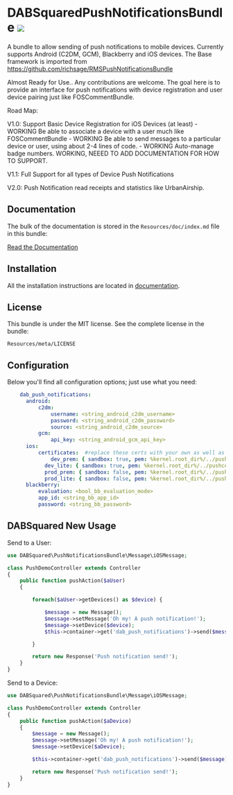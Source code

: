 # DABSquaredPushNotificationsBundle ![](https://secure.travis-ci.org/bassrock499/DABSquaredPushNotificationsBundle.png)

A bundle to allow sending of push notifications to mobile devices.  Currently supports Android (C2DM, GCM), Blackberry and iOS devices. The Base framework is imported from https://github.com/richsage/RMSPushNotificationsBundle

Almost Ready for Use.. Any contributions are welcome. The goal here is to provide an interface for push notifications with device registration and user device pairing just like FOSCommentBundle.


Road Map:

V1.0:
  Support Basic Device Registration for iOS Devices (at least)   - WORKING
  Be able to associate a device with a user much like FOSCommentBundle   - WORKING
  Be able to send messages to a particular device or user, using about 2-4 lines of code.  - WORKING
  Auto-manage badge numbers.   WORKING, NEEED TO ADD DOCUMENTATION FOR HOW TO SUPPORT.

V1.1:
  Full Support for all types of Device Push Notifications

V2.0:
  Push Notification read receipts and statistics like UrbanAirship.


Documentation
-------------

The bulk of the documentation is stored in the `Resources/doc/index.md`
file in this bundle:

[Read the Documentation](https://github.com/DABSquared/DABSquaredPushNotificationsBundle/blob/master/Resources/doc/index.md)

Installation
------------

All the installation instructions are located in [documentation](https://github.com/DABSquared/DABSquaredPushNotificationsBundle/blob/master/Resources/doc/index.md).

License
-------

This bundle is under the MIT license. See the complete license in the bundle:

    Resources/meta/LICENSE


Configuration
-------

Below you'll find all configuration options; just use what you need:

``` yaml
    dab_push_notifications:
      android:
          c2dm:
              username: <string_android_c2dm_username>
              password: <string_android_c2dm_password>
              source: <string_android_c2dm_source>
          gcm:
              api_key: <string_android_gcm_api_key>
      ios:
          certificates:  #replace these certs with your own as well as app ids. The bundle will loop through all certs displayed here when sending a push based on the sandbox param. You can add as many certificates as you need. Also note that the bundle will send using certificates that match the internal_app_ids of the registered devices.
              dev_prem: { sandbox: true, pem: %kernel.root_dir%/../pushcerts/premium/dev/certificate.pem, passphrase: ~, internal_app_id: 0000001}
            dev_lite: { sandbox: true, pem: %kernel.root_dir%/../pushcerts/lite/dev/certificate.pem, passphrase: ~, internal_app_id: 0000002}
            prod_prem: { sandbox: false, pem: %kernel.root_dir%/../pushcerts/premium/prod/certificate.pem, passphrase: ~, internal_app_id: 0000001}
            prod_lite: { sandbox: false, pem: %kernel.root_dir%/../pushcerts/lite/prod/certificate.pem, passphrase: ~,internal_app_id: 0000002}
      blackberry:
          evaluation: <bool_bb_evaluation_mode>
          app_id: <string_bb_app_id>
          password: <string_bb_password>
```



## DABSquared New Usage

Send to a User:

``` php
use DABSquared\PushNotificationsBundle\Message\iOSMessage;

class PushDemoController extends Controller
{
    public function pushAction($aUser)
    {

        foreach($aUser->getDevices() as $device) {

            $message = new Message();
            $message->setMessage('Oh my! A push notification!');
            $message->setDevice($device);
            $this->container->get('dab_push_notifications')->send($message);

        }

        return new Response('Push notification send!');
    }
}
```

Send to a Device:

``` php
use DABSquared\PushNotificationsBundle\Message\iOSMessage;

class PushDemoController extends Controller
{
    public function pushAction($aDevice)
    {
        $message = new Message();
        $message->setMessage('Oh my! A push notification!');
        $message->setDevice($aDevice);

        $this->container->get('dab_push_notifications')->send($message);

        return new Response('Push notification send!');
    }
}
```

